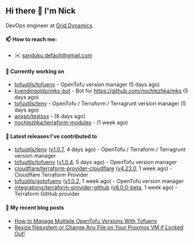 ## Hi there 👋 I'm Nick

DevOps engineer at [Grid Dynamics](https://www.griddynamics.com/).

#### 📫 How to reach me:

- ✉️ sanduku.default@gmail.com

#### 👷 Currently working on


- [tofuutils/tofuenv](https://github.com/tofuutils/tofuenv) - OpenTofu version manager (5 days ago)
- [kvendingoldo/mks-bot](https://github.com/kvendingoldo/mks-bot) - Bot for https://github.com/nochlezhka/mks (5 days ago)
- [tofuutils/tenv](https://github.com/tofuutils/tenv) - OpenTofu / Terraform / Terragrunt version manager (5 days ago)
- [aovpn/testsss](https://github.com/aovpn/testsss) -  (6 days ago)
- [nochlezhka/terraform-modules](https://github.com/nochlezhka/terraform-modules) -  (1 week ago)

#### 🔭 Latest releases I've contributed to

- [tofuutils/tenv](https://github.com/tofuutils/tenv) ([v1.0.7](https://github.com/tofuutils/tenv/releases/tag/v1.0.7), 4 days ago) - OpenTofu / Terraform / Terragrunt version manager
- [tofuutils/tofuenv](https://github.com/tofuutils/tofuenv) ([v1.0.4](https://github.com/tofuutils/tofuenv/releases/tag/v1.0.4), 5 days ago) - OpenTofu version manager
- [cloudflare/terraform-provider-cloudflare](https://github.com/cloudflare/terraform-provider-cloudflare) ([v4.23.0](https://github.com/cloudflare/terraform-provider-cloudflare/releases/tag/v4.23.0), 1 week ago) - Cloudflare Terraform Provider
- [tofuutils/gotofuenv](https://github.com/tofuutils/gotofuenv) ([v1.0.2](https://github.com/tofuutils/gotofuenv/releases/tag/v1.0.2), 1 week ago) - OpenTofu version manager
- [integrations/terraform-provider-github](https://github.com/integrations/terraform-provider-github) ([v6.0.0-beta](https://github.com/integrations/terraform-provider-github/releases/tag/v6.0.0-beta), 1 week ago) - Terraform GitHub provider

#### 📜 My recent blog posts
- [How to Manage Multiple OpenTofu Versions With Tofuenv](https://hackernoon.com/how-to-manage-multiple-opentofu-versions-with-tofuenv)
- [Resize filesystem or Change Any File on Your Proxmox VM if Locked Out!](https://hackernoon.com/resize-filesystem-or-change-any-file-on-your-proxmox-vm-if-locked-out)
